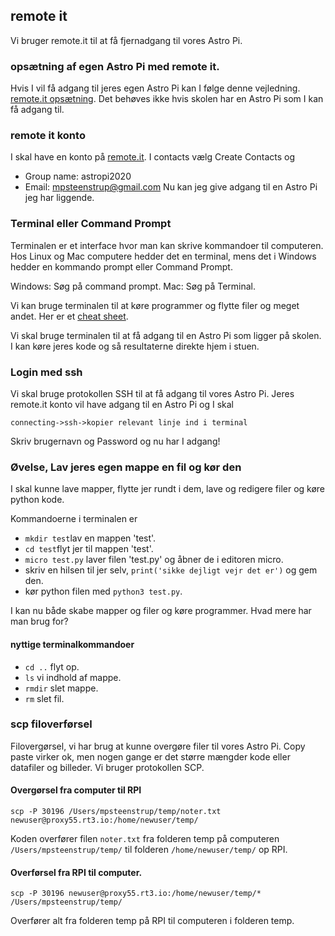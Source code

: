 
## remote it
Vi bruger remote.it til at få fjernadgang til vores Astro Pi.

### opsætning af egen Astro Pi med remote it.
Hvis I vil få adgang til jeres egen Astro Pi kan I følge denne vejledning.
[remote.it opsætning](https://magpi.raspberrypi.org/articles/remote-access-your-raspberry-pi-securely). Det behøves ikke hvis skolen har en Astro Pi som I kan få adgang til.

### remote it konto
I skal have en konto på [remote.it](remote.it). I contacts vælg Create Contacts og
* Group name: astropi2020
* Email:      mpsteenstrup@gmail.com
Nu kan jeg give adgang til en Astro Pi jeg har liggende.

### Terminal eller Command Prompt
Terminalen er et interface hvor man kan skrive kommandoer til computeren. Hos Linux og Mac computere hedder det en terminal, mens det i Windows hedder en kommando prompt eller Command Prompt.

Windows: Søg på command prompt.
Mac: Søg på Terminal.

Vi kan bruge terminalen til at køre programmer og flytte filer og meget andet. Her er et [cheat sheet](https://www.makeuseof.com/tag/mac-terminal-commands-cheat-sheet/).

Vi skal bruge terminalen til at få adgang til en Astro Pi som ligger på skolen. I kan køre jeres kode og så resultaterne direkte hjem i stuen.

### Login med ssh
Vi skal bruge protokollen SSH til at få adgang til vores Astro Pi. Jeres remote.it konto vil have adgang til en Astro Pi og I skal
```
connecting->ssh->kopier relevant linje ind i terminal
```
Skriv brugernavn og Password og nu har I adgang!

### Øvelse, Lav jeres egen mappe en fil og kør den
I skal kunne lave mapper, flytte jer rundt i dem, lave og redigere filer og køre python kode.

Kommandoerne i terminalen er
* ```mkdir test```lav en mappen 'test'.
* ```cd test```flyt jer til mappen 'test'.
* ```micro test.py``` laver filen 'test.py' og åbner de i editoren micro.
* skriv en hilsen til jer selv, ```print('sikke dejligt vejr det er')``` og gem den.
* kør python filen med ```python3 test.py```.

I kan nu både skabe mapper og filer og køre programmer. Hvad mere har man brug for?

#### nyttige terminalkommandoer
* ```cd ..``` flyt op.
* ```ls``` vi indhold af mappe.
* ```rmdir``` slet mappe.
* ```rm``` slet fil.

### scp filoverførsel
Filovergørsel, vi har brug at kunne overgøre filer til vores Astro Pi. Copy paste virker ok, men nogen gange er det større mængder kode eller datafiler og billeder.  Vi bruger protokollen SCP.

#### Overgørsel fra computer til RPI
```
scp -P 30196 /Users/mpsteenstrup/temp/noter.txt newuser@proxy55.rt3.io:/home/newuser/temp/
```
Koden overfører filen ```noter.txt``` fra folderen temp på computeren ```/Users/mpsteenstrup/temp/``` til folderen ```/home/newuser/temp/``` op RPI.


#### Overførsel fra RPI til computer.
```
scp -P 30196 newuser@proxy55.rt3.io:/home/newuser/temp/* /Users/mpsteenstrup/temp/
```
Overfører alt fra folderen temp på RPI til computeren i folderen temp.
